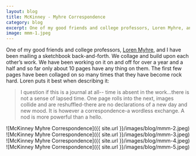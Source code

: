 ```yaml
---              
layout: blog
title: McKinney - Myhre Correspondence
category: blog
excerpt: One of my good friends and college professors, Loren Myhre, and I have been mailing a sketchbook back-and-forth. We collage and build upon each other’s work.
image: mmm-1.jpeg
---
```

One of my good friends and college professors, [Loren Myhre](http://lorenmyhre.blogspot.com), and I have been mailing a sketchbook back-and-forth. We collage and build upon each other’s work. We have been working on it on and off for over a year and a half and so far only about 10 pages have any thing on them. The first few pages have been collaged on so many times that they have become rock hard. Loren puts it best when describing it:

> I question if this is a journal at all-- time is absent in the work…there is not a sense of lapsed time. One page rolls into the next, images collide and are reshuffled-there are no declarations of a new day and new mood. It is however a correspondence-a wordless exchange. A nod is more powerful than a hello.

![McKinney Myhre Correspondence]({{ site.url }}/images/blog/mmm-2.jpeg)
![McKinney Myhre Correspondence]({{ site.url }}/images/blog/mmm-3.jpeg)
![McKinney Myhre Correspondence]({{ site.url }}/images/blog/mmm-4.jpeg)
![McKinney Myhre Correspondence]({{ site.url }}/images/blog/mmm-5.jpeg)

